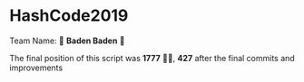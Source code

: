# HashCode2019

Team Name: 🤩 **Baden Baden** 🤩

The final position of this script was **1777** 🤯🍾, **427** after the final commits and improvements
